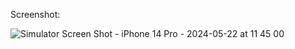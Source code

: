 Screenshot:

![Simulator Screen Shot - iPhone 14 Pro - 2024-05-22 at 11 45 00](https://github.com/andresrechimon/ebanking-mock-swiftui/assets/70274608/51cbf278-b7f5-4216-bd8b-88f4f3ac5427)


